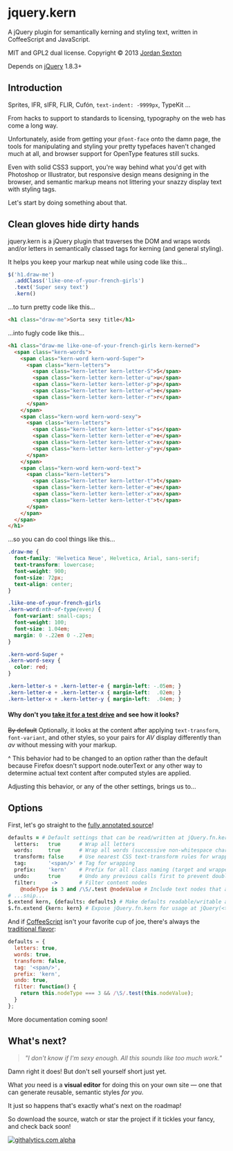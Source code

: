 # jquery.kern

A jQuery plugin for semantically kerning and styling text, written in CoffeeScript and JavaScript.

MIT and GPL2 dual license. Copyright © 2013 [Jordan Sexton](http://github.com/jordansexton)

Depends on [jQuery](http://github.com/jquery/jquery) 1.8.3+

## Introduction

Sprites, IFR, sIFR, FLIR, Cufón, `text-indent: -9999px`, TypeKit ...

From hacks to support to standards to licensing, typography on the web has come a long way.

Unfortunately, aside from getting your `@font-face` onto the damn page, the tools for manipulating and styling your pretty typefaces haven't changed much at all, and browser support for OpenType features still sucks.

Even with solid CSS3 support, you're way behind what you'd get with Photoshop or Illustrator, but responsive design means designing in the browser, and semantic markup means not littering your snazzy display text with styling tags.

Let's start by doing something about that.

## Clean gloves hide dirty hands

jquery.kern is a jQuery plugin that traverses the DOM and wraps words and/or letters in semantically classed tags for kerning (and general styling).

It helps you keep your markup neat while using code like this...

```javascript
$('h1.draw-me')
  .addClass('like-one-of-your-french-girls')
  .text('Super sexy text')
  .kern()
```

...to turn pretty code like this...

```html
<h1 class="draw-me">Sorta sexy title</h1>
```

...into fugly code like this...

```html
<h1 class="draw-me like-one-of-your-french-girls kern-kerned">
  <span class="kern-words">
    <span class="kern-word kern-word-Super">
      <span class="kern-letters">
        <span class="kern-letter kern-letter-S">S</span>
        <span class="kern-letter kern-letter-u">u</span>
        <span class="kern-letter kern-letter-p">p</span>
        <span class="kern-letter kern-letter-e">e</span>
        <span class="kern-letter kern-letter-r">r</span>
      </span>
    </span>
    <span class="kern-word kern-word-sexy">
      <span class="kern-letters">
        <span class="kern-letter kern-letter-s">s</span>
        <span class="kern-letter kern-letter-e">e</span>
        <span class="kern-letter kern-letter-x">x</span>
        <span class="kern-letter kern-letter-y">y</span>
      </span>
    </span>
    <span class="kern-word kern-word-text">
      <span class="kern-letters">
        <span class="kern-letter kern-letter-t">t</span>
        <span class="kern-letter kern-letter-e">e</span>
        <span class="kern-letter kern-letter-x">x</span>
        <span class="kern-letter kern-letter-t">t</span>
      </span>
    </span>
  </span>
</h1>
```
...so you can do cool things like this...

```css
.draw-me {
  font-family: 'Helvetica Neue', Helvetica, Arial, sans-serif;
  text-transform: lowercase;
  font-weight: 900;
  font-size: 72px;
  text-align: center;
}

.like-one-of-your-french-girls
.kern-word:nth-of-type(even) {
  font-variant: small-caps;
  font-weight: 100;
  font-size: 1.04em;
  margin: 0 -.22em 0 -.27em;
}

.kern-word-Super +
.kern-word-sexy {
  color: red;
}

.kern-letter-s + .kern-letter-e { margin-left: -.05em; }
.kern-letter-e + .kern-letter-x { margin-left:  .02em; }
.kern-letter-x + .kern-letter-y { margin-left:  .04em; }
```

#### Why don't you [take it for a test drive](http://jsfiddle.net/jordansexton/rRfdf/) and see how it looks?

~~By default~~ Optionally, it looks at the content after applying `text-transform`, `font-variant`, and other styles, so your pairs for _AV_ display differently than _av_ without messing with your markup.

^ This behavior had to be changed to an option rather than the default because Firefox doesn't support node.outerText or any other way to determine actual text content after computed styles are applied.

Adjusting this behavior, or any of the other settings, brings us to...

## Options

First, let's go straight to the [fully annotated source](http://github.com/jordansexton/jquery.kern/blob/master/jquery.kern.js.coffee)!

```coffeescript
defaults = # Default settings that can be read/written at jQuery.fn.kern.defaults
  letters:   true      # Wrap all letters
  words:     true      # Wrap all words (successive non-whitespace characters)
  transform: false     # Use nearest CSS text-transform rules for wrapper class naming; doesn't work in Firefox because node.outerText isn't supported
  tag:       '<span/>' # Tag for wrapping
  prefix:    'kern'    # Prefix for all class naming (target and wrapper)
  undo:      true      # Undo any previous calls first to prevent double wrapping
  filter:     ->       # Filter content nodes
    @nodeType is 3 and /\S/.test @nodeValue # Include text nodes that are non-empty (contain non-whitespace characters)
# ...snip...
$.extend kern, {defaults: defaults} # Make defaults readable/writable at jQuery.fn.kern.defaults
$.fn.extend {kern: kern} # Expose jQuery.fn.kern for usage at jQuery(<target>).kern(<{options}>)
```

And if [CoffeeScript](http://coffeescript.org) isn't your favorite cup of joe, there's always the [traditional flavor](http://github.com/jordansexton/jquery.kern/blob/master/jquery.kern.js):

```javascript
defaults = {
  letters: true,
  words: true,
  transform: false,
  tag: '<span/>',
  prefix: 'kern',
  undo: true,
  filter: function() {
    return this.nodeType === 3 && /\S/.test(this.nodeValue);
  }
};
```

More documentation coming soon!

## What's next?

> _"I don't know if I'm sexy enough. All this sounds like too much work."_

Damn right it does! But don't sell yourself short just yet.

What _you_ need is a **visual editor** for doing this on your own site &mdash; one that can generate reusable, semantic styles _for you_.

It just so happens that's exactly what's next on the roadmap!

So download the source, watch or star the project if it tickles your fancy, and check back soon!

[![githalytics.com alpha](https://cruel-carlota.pagodabox.com/adca3b5071fc5a2b6682e3d87c76f294 "githalytics.com")](http://githalytics.com/jordansexton/jquery.kern)
